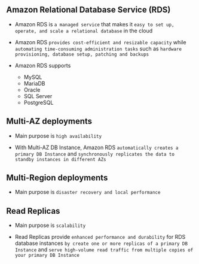 ## Amazon Relational Database Service (RDS)

- Amazon RDS is `a managed service` that makes it `easy to set up, operate, and scale a relational database` in the cloud

- Amazon RDS `provides cost-efficient and resizable capacity` while `automating time-consuming administration tasks` such as `hardware provisioning, database setup, patching and backups`

- Amazon RDS supports

  - MySQL
  - MariaDB
  - Oracle
  - SQL Server
  - PostgreSQL

## Multi-AZ deployments

- Main purpose is `high availability`

- With Multi-AZ DB Instance, Amazon RDS `automatically creates a primary DB Instance` and `synchronously replicates the data to standby instances in different AZs`

## Multi-Region deployments

- Main purpose is `disaster recovery and local performance`

## Read Replicas

- Main purpose is `scalability`

- Read Replicas provide `enhanced performance and durability` for RDS database instances `by create one or more replicas of a primary DB Instance` and `serve high-volume read traffic from multiple copies of your primary DB Instance`

